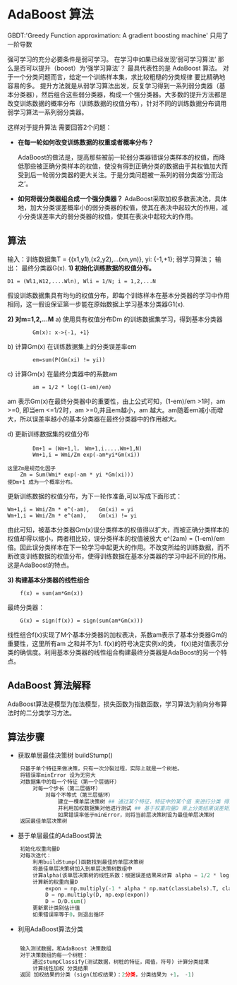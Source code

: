 # AdaBoost 算法

GBDT:'Greedy Function approximation: A gradient boosting machine' 只用了一阶导数

强可学习的充分必要条件是弱可学习。 在学习中如果已经发现‘弱可学习算法’ 那么是否可以提升（boost）为‘强学习算法’？ 最具代表性的是 AdaBoost 算法。
对于一个分类问题而言，给定一个训练样本集，求比较粗糙的分类规律 要比精确地容易的多。 提升方法就是从弱学习算法出发，反复学习得到一系列弱分类器（基本分类器），然后组合这些弱分类器，构成一个强分类器。大多数的提升方法都是改变训练数据的概率分布（训练数据的权值分布），针对不同的训练数据分布调用弱学习算法一系列弱分类器。

这样对于提升算法 需要回答2个问题：

- **在每一轮如何改变训练数据的权重或者概率分布？**

    AdaBoost的做法是，提高那些被前一轮弱分类器错误分类样本的权值，而降低那些被正确分类样本的权值，使没有得到正确分类的数据由于其权值加大而受到后一轮弱分类器的更大关注。于是分类问题被一系列的弱分类器‘分而治之’。
- **如何将弱分类器组合成一个强分类器？**
    AdaBoost采取加权多数表决法，具体地，加大分类误差概率小的弱分类器的权值，使其在表决中起较大的作用，减小分类误差率大的弱分类器的权值，使其在表决中起较大的作用。

## 算法

输入：训练数据集T = {(x1,y1),(x2,y2),...(xn,yn)},  yi: {-1,+1}; 弱学习算法；
输出： 最终分类器G(x).
**1) 初始化训练数据的权值分布。**

    D1 = (Wl1,W12,....Wln), Wli = 1/N; i = 1,2,...N

假设训练数据集具有均匀的权值分布，即每个训练样本在基本分类器的学习中作用相同，这一假设保证第一步能在原始数据上学习基本分类器G1(x).

**2) 对m=1,2,...M**
a) 使用具有权值分布Dm 的训练数据集学习，得到基本分类器

            Gm(x): x->{-1, +1}

b) 计算Gm(x) 在训练数据集上的分类误差率em

            em=sum(P(Gm(xi) != yi))

c) 计算Gm(x) 在最终分类器中的系数am

            am = 1/2 * log((1-em)/em) 

am 表示Gm(x)在最终分类器中的重要性，由上公式可知，(1-em)/em >1时，am >=0, 即当em <=1/2时，am >=0,并且em越小，am 越大。am随着em减小而增大，所以误差率越小的基本分类器在最终分类器中的作用越大。

d) 更新训练数据集的权值分布

            Dm+1 = (Wm+1,l， Wm+1,i.....Wm+1,N)
            Wm+1,i = Wmi/Zm exp(-am*yi*Gm(xi))

    这里Zm是规范化因子
        Zm = Sum(Wmi* exp(-am * yi *Gm(xi))) 
    使Dm+1 成为一个概率分布。
更新训练数据的权值分布，为下一轮作准备,可以写成下面形式：

    Wm+1,i = Wmi/Zm * e^(-am),   Gm(xi) = yi
    Wm+1,i = Wmi/Zm * e^(am),    Gm(xi) != yi

由此可知，被基本分类器Gm(x)误分类样本的权值得以扩大，而被正确分类样本的权值却得以缩小，两者相比较，误分类样本的权值被放大 e^(2am) = (1-em)/em 倍。因此误分类样本在下一轮学习中起更大的作用。不改变所给的训练数据，而不断改变训练数据的权值分布，使得训练数据在基本分类器的学习中起不同的作用。这是AdaBoost的特点。

**3) 构建基本分类器的线性组合**

        f(x) = sum(am*Gm(x))

最终分类器：

        G(x) = sign(f(x)) = sign(sum(am*Gm(x)))

线性组合f(x)实现了M个基本分类器的加权表决，系数am表示了基本分类器Gm的重要性，这里所有am 之和并不为1. f(x)的符号决定实例x的类， f(x)绝对值表示分类的确信度。利用基本分类器的线性组合构建最终分类器是AdaBoost的另一个特点。

## AdaBoost 算法解释

AdaBoost算法是模型为加法模型，损失函数为指数函数，学习算法为前向分布算法时的二分类学习方法。

## 算法步骤

- 获取单层最佳决策树 buildStump()

```py
    只基于单个特征来做决策，只有一次分裂过程，实际上就是一个树桩。
    将错误率minError 设为无穷大
    对数据集中的每一个特征（第一个层循环）
        对每一个步长（第二层循环）
            对每个不等式（第三层循环）
                建立一棵单层决策树 ## 通过某个特征，特征中的某个值 来进行分类 得到分类结果C --->stumpClassify
                并利用加权数据集对他进行测试 ## 基于权重向量D 乘上分类结果误差矩阵（正确0，错误1）来计算错误率。
                如果错误率低于minError，则将当前层决策树设为最佳单层决策树
    返回最佳单层决策树
```

- 基于单层最佳的AdaBoost算法

```py
    初始化权重向量D
    对每次迭代：
        利用buildStump()函数找到最佳的单层决策树
        将最佳单层决策树加入到单层决策树数组中
        计算alpha(该单层决策树的线性系数：根据误差结果来计算 alpha = 1/2 * log((1-e)/e))
        计算新的权重向量D
            expon = np.multiply(-1 * alpha * np.mat(classLabels).T, classEst)
            D = np.multiply(D, np.exp(expon))
            D = D/D.sum()
        更新累计类别估计值
        如果错误率等于0，则退出循环
```

- 利用AdaBoost算法分类
  
```py

    输入测试数据，和AdaBoost 决策数组
    对于决策数组的每一个树桩：
        通过stumpClassify(测试数据，树桩的特征，阈值，符号) 计算分类结果
        计算线性加权 分类结果
    返回 加权结果的分类 (sign(加权结果)：2分类，分类结果为 +1， -1) 

```

